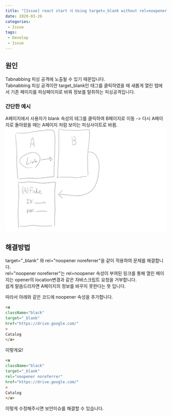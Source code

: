 ```yaml
---
title: "[Issue] react start 시 Using target=_blank without rel=noopener noreferrer is a security risk 이슈"
date: 2020-03-26
categories: 
 - Issue
tags: 
 - Develop
 - Issue
---
```


## 원인

Tabnabbing 피싱 공격에 노출될 수 있기 때문입니다.  
Tabnabbing 피싱 공격이란 target_blank인 태그를 클릭하였을 때 새롭게 열린 탭에서 기존 페이지를 피싱페이지로 바꿔 정보를 탈취하는 피싱공격입니다.  

### 간단한 예시
A페이지에서 사용자가 blank 속성의 테그를 클릭하여 B페이지로 이동 -> 다시 A페이지로 돌아왔을 때는 A페이지 처럼 보이는 피싱사이트로 바뀜.
![error](/assets/2020-03-26-Issue4/sample.JPG)

## 해결방법

target="_blank" 와 rel="noopener noreferrer"을 같이 적용하여 문제를 해결합니다.  
rel="noopener noreferrer"는 rel=noopener 속성이 부여된 링크를 통해 열린 페이지는 opener의 location변경과 같은 자바스크립트 요청을 거부합니다.  
쉽게 말씀드리자면 A페이지의 정보를 바꾸지 못한다는 뜻 입니다.

따라서 아래와 같은 코드에 noopener 속성을 추가합니다.

~~~ html
<a
className="black"
target="_blank"
href="https://drive.google.com/"
>
Catalog
</a>
~~~

이렇게요!

~~~ html
<a
className="black"
target="_blank"
rel="noopener noreferrer"
href="https://drive.google.com/"
>
Catalog
</a>
~~~


이렇게 수정해주시면 보안이슈를 해결할 수 있습니다.